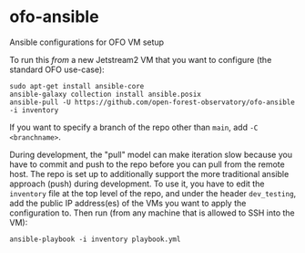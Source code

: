 # ofo-ansible
Ansible configurations for OFO VM setup

To run this *from* a new Jetstream2 VM that you want to configure (the standard OFO use-case):

```
sudo apt-get install ansible-core
ansible-galaxy collection install ansible.posix
ansible-pull -U https://github.com/open-forest-observatory/ofo-ansible -i inventory
```

If you want to specify a branch of the repo other than `main`, add `-C <branchname>`.

During development, the "pull" model can make iteration slow because you have to commit and push to the repo
before you can pull from the remote host. The repo is set up to additionally support the more
traditional ansible approach (push) during development. To use it, you have to edit the `inventory`
file at the top level of the repo, and under the header `dev_testing`, add the public IP address(es)
of the VMs you want to apply the configuration to. Then run (from any machine that is allowed to SSH
into the VM):

```
ansible-playbook -i inventory playbook.yml
```
